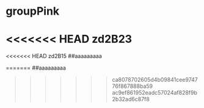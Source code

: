 # groupPink

<<<<<<< HEAD
zd2B23
=======

<<<<<<< HEAD
zd2B15
##aaaaaaaaa

=======
##aaaaaaaaa
>>>>>>> ca8078702605d4b09841cee974776f867888ba59
>>>>>>> ac9ef861952eadc57024af828f9b2b32ad6c87f8

